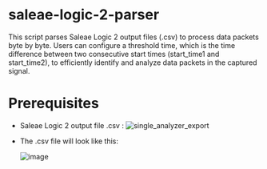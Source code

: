 # saleae-logic-2-parser
This script parses Saleae Logic 2 output files (.csv) to process data packets byte by byte. Users can configure a threshold time, which is the time difference between two consecutive start times (start_time1 and start_time2), to efficiently identify and analyze data packets in the captured signal.

# Prerequisites

- Saleae Logic 2 output file .csv :
  ![single_analyzer_export](https://github.com/user-attachments/assets/18965817-b1fc-40b8-8e0f-0386883cf837)

- The .csv file will look like this:
  
  ![image](https://github.com/user-attachments/assets/bb06500b-28b0-4277-867a-cfaa34968bff)
